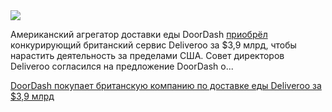 <!--2025-05-08 10:31:17-->
<div class="yb">
  <div class="rss habr"><img src="https://habrastorage.org/webt/7y/hc/yj/7yhcyjpcoscdtdqjatrpshebahi.jpeg" /><p>Американский агрегатор доставки еды DoorDash <a href="https://ir.doordash.com/news/news-details/2025/DoorDash-Announces-Agreement-to-Acquire-Deliveroo/default.aspx" rel="noopener noreferrer nofollow">приобрёл</a> конкурирующий британский сервис Deliveroo за $3,9 млрд, чтобы нарастить деятельность за пределами США. Совет директоров Deliveroo согласился на предложение DoorDash о... <p class="titl"><a href="https://habr.com/ru/news/907888/?utm_source=habrahabr&utm_medium=rss&utm_campaign=907888">DoorDash покупает британскую компанию по доставке еды Deliveroo за $3,9 млрд</a></p></div>
</div>

